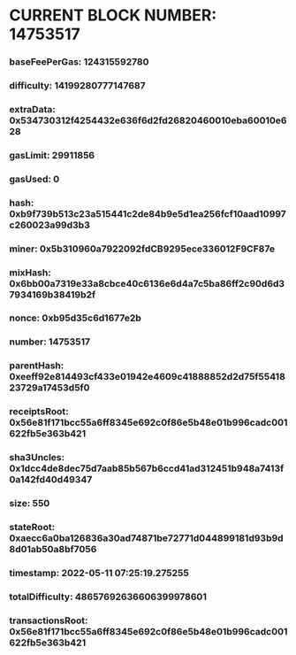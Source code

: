 # CURRENT BLOCK NUMBER: 14753517

### baseFeePerGas: 124315592780
### difficulty: 14199280777147687
### extraData: 0x534730312f4254432e636f6d2fd26820460010eba60010e628
### gasLimit: 29911856
### gasUsed: 0
### hash: 0xb9f739b513c23a515441c2de84b9e5d1ea256fcf10aad10997c260023a99d3b3
### miner: 0x5b310960a7922092fdCB9295ece336012F9CF87e
### mixHash: 0x6bb00a7319e33a8cbce40c6136e6d4a7c5ba86ff2c90d6d37934169b38419b2f
### nonce: 0xb95d35c6d1677e2b
### number: 14753517
### parentHash: 0xeeff92e814493cf433e01942e4609c41888852d2d75f5541823729a17453d5f0
### receiptsRoot: 0x56e81f171bcc55a6ff8345e692c0f86e5b48e01b996cadc001622fb5e363b421
### sha3Uncles: 0x1dcc4de8dec75d7aab85b567b6ccd41ad312451b948a7413f0a142fd40d49347
### size: 550
### stateRoot: 0xaecc6a0ba126836a30ad74871be72771d044899181d93b9d8d01ab50a8bf7056
### timestamp: 2022-05-11 07:25:19.275255
### totalDifficulty: 48657692636606399978601
### transactionsRoot: 0x56e81f171bcc55a6ff8345e692c0f86e5b48e01b996cadc001622fb5e363b421
